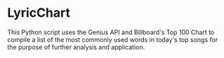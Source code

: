 # LyricChart

This Python script uses the Genius API and Billboard's Top 100 Chart to compile a list of the most commonly used words in today's top songs for the purpose of further analysis and application.
